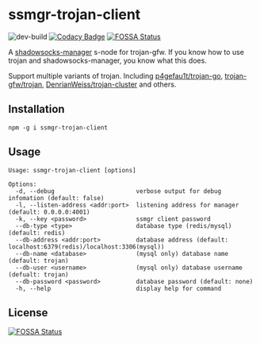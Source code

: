 # ssmgr-trojan-client

![dev-build](https://github.com/llc1123/ssmgr-trojan-client/workflows/dev-build/badge.svg?event=push)
[![Codacy Badge](https://api.codacy.com/project/badge/Grade/4e94a5c64493490b95696e9b69d14c50)](https://app.codacy.com/manual/llc1123/ssmgr-trojan-client?utm_source=github.com&utm_medium=referral&utm_content=llc1123/ssmgr-trojan-client&utm_campaign=Badge_Grade_Dashboard)
[![FOSSA Status](https://app.fossa.io/api/projects/git%2Bgithub.com%2Fllc1123%2Fssmgr-trojan-client.svg?type=shield)](https://app.fossa.io/projects/git%2Bgithub.com%2Fllc1123%2Fssmgr-trojan-client?ref=badge_shield)

A [shadowsocks-manager](https://github.com/shadowsocks/shadowsocks-manager) s-node for trojan-gfw. If you know how to use trojan and shadowsocks-manager, you know what this does.

Support multiple variants of trojan. Including [p4gefau1t/trojan-go](https://github.com/p4gefau1t/trojan-go), [trojan-gfw/trojan](https://github.com/trojan-gfw/trojan), [DenrianWeiss/trojan-cluster](https://github.com/DenrianWeiss/trojan-cluster) and others.

## Installation
```
npm -g i ssmgr-trojan-client
```

## Usage
```
Usage: ssmgr-trojan-client [options]

Options:
  -d, --debug                       verbose output for debug infomation (default: false)
  -l, --listen-address <addr:port>  listening address for manager (default: 0.0.0.0:4001)
  -k, --key <password>              ssmgr client password
  --db-type <type>                  database type (redis/mysql) (default: redis)
  --db-address <addr:port>          database address (default: localhost:6379(redis)/localhost:3306(mysql))
  --db-name <database>              (mysql only) database name (default: trojan)
  --db-user <username>              (mysql only) database username (defualt: trojan)
  --db-password <password>          database password (default: none)
  -h, --help                        display help for command
```


## License
[![FOSSA Status](https://app.fossa.io/api/projects/git%2Bgithub.com%2Fllc1123%2Fssmgr-trojan-client.svg?type=large)](https://app.fossa.io/projects/git%2Bgithub.com%2Fllc1123%2Fssmgr-trojan-client?ref=badge_large)